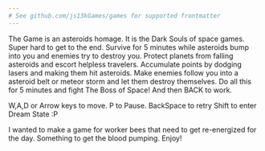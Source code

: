 ```yaml
---
# See github.com/js13kGames/games for supported frontmatter
---
```

The Game is an asteroids homage. It is the Dark Souls of space games. Super hard to get to the end. Survive for 5 minutes while asteroids bump into you and enemies try to destroy you. Protect planets from falling asteroids and escort helpless travelers. Accumulate points by dodging lasers and making them hit asteroids. Make enemies follow you into a asteroid belt or meteor storm and let them destroy themselves. Do all this for 5 minutes and fight The Boss of Space! And then BACK to work.

W,A,D or Arrow keys to move.
P to Pause.
BackSpace to retry
Shift to enter Dream State :P

I wanted to make a game for worker bees that need to get re-energized for the day. Something to get the blood pumping. Enjoy!